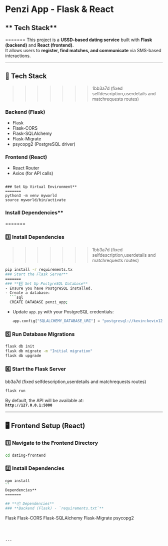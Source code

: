 
#  Penzi App - Flask & React

## ** Tech Stack**
=======
This project is a **USSD-based dating service** built with **Flask (backend)** and **React (frontend)**.  
It allows users to **register, find matches, and communicate** via SMS-based interactions.

---

## **🚀 Tech Stack**
>>>>>>> 1bb3a7d (fixed selfdescription,userdetails and matchrequests routes)
### **Backend** (Flask)
- Flask
- Flask-CORS
- Flask-SQLAlchemy
- Flask-Migrate
- psycopg2 (PostgreSQL driver)

### **Frontend** (React)
- React Router
- Axios (for API calls)
```

### Set Up Virtual Environment**
=======
python3 -m venv myworld
source myworld/bin/activate
```

### Install Dependencies**
=======
### **3️⃣ Install Dependencies**
>>>>>>> 1bb3a7d (fixed selfdescription,userdetails and matchrequests routes)
```bash
pip install -r requirements.tx
### Start the Flask Server**
=======
### **4️⃣ Set Up PostgreSQL Database**
- Ensure you have PostgreSQL installed.
- Create a database:
  ```sql
  CREATE DATABASE penzi_app;
  ```
- Update `app.py` with your PostgreSQL credentials:
  ```python
  app.config["SQLALCHEMY_DATABASE_URI"] = "postgresql://kevin:kevin123@localhost/penzi_app"
  ```

### **5️⃣ Run Database Migrations**
```bash
flask db init
flask db migrate -m "Initial migration"
flask db upgrade
```

### **6️⃣ Start the Flask Server**
bb3a7d (fixed selfdescription,userdetails and matchrequests routes)
```bash
flask run
```
By default, the API will be available at:  
**`http://127.0.0.1:5000`**

---

## **🖥️ Frontend Setup (React)**
### **1️⃣ Navigate to the Frontend Directory**
```bash
cd dating-frontend
```

### **2️⃣ Install Dependencies**
```bash
npm install
``
Dependencies**
=======

## **📦 Dependencies**
### **Backend (Flask) - `requirements.txt`**
```
Flask
Flask-CORS
Flask-SQLAlchemy
Flask-Migrate
psycopg2
```



---

